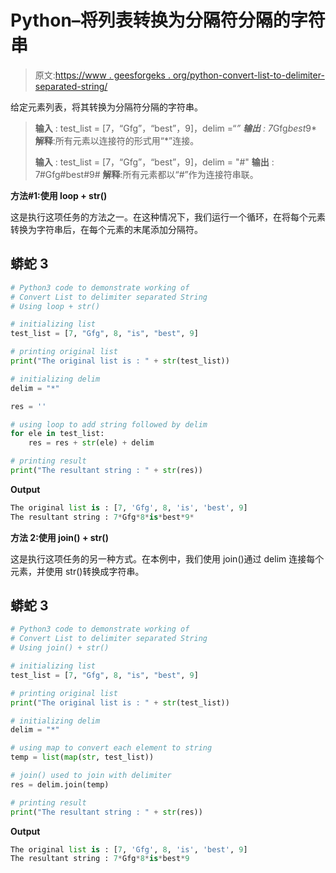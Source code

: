 # Python–将列表转换为分隔符分隔的字符串

> 原文:[https://www . geesforgeks . org/python-convert-list-to-delimiter-separated-string/](https://www.geeksforgeeks.org/python-convert-list-to-delimiter-separated-string/)

给定元素列表，将其转换为分隔符分隔的字符串。

> **输入** : test_list = [7，“Gfg”，“best”，9]，delim =“*”
> **输出** : 7*Gfg*best*9*
> **解释**:所有元素以连接符的形式用“*”连接。
> 
> **输入** : test_list = [7，“Gfg”，“best”，9]，delim = "#"
> **输出** : 7#Gfg#best#9#
> **解释**:所有元素都以“#”作为连接符串联。

**方法#1:使用 loop + str()**

这是执行这项任务的方法之一。在这种情况下，我们运行一个循环，在将每个元素转换为字符串后，在每个元素的末尾添加分隔符。

## 蟒蛇 3

```py
# Python3 code to demonstrate working of 
# Convert List to delimiter separated String
# Using loop + str()

# initializing list
test_list = [7, "Gfg", 8, "is", "best", 9] 

# printing original list
print("The original list is : " + str(test_list))

# initializing delim 
delim = "*"

res = '' 

# using loop to add string followed by delim 
for ele in test_list:
    res = res + str(ele) + delim

# printing result 
print("The resultant string : " + str(res))
```

**Output**

```py
The original list is : [7, 'Gfg', 8, 'is', 'best', 9]
The resultant string : 7*Gfg*8*is*best*9*

```

**方法 2:使用 join() + str()**

这是执行这项任务的另一种方式。在本例中，我们使用 join()通过 delim 连接每个元素，并使用 str()转换成字符串。

## 蟒蛇 3

```py
# Python3 code to demonstrate working of 
# Convert List to delimiter separated String
# Using join() + str()

# initializing list
test_list = [7, "Gfg", 8, "is", "best", 9] 

# printing original list
print("The original list is : " + str(test_list))

# initializing delim 
delim = "*"

# using map to convert each element to string 
temp = list(map(str, test_list))

# join() used to join with delimiter
res = delim.join(temp)

# printing result 
print("The resultant string : " + str(res))
```

**Output**

```py
The original list is : [7, 'Gfg', 8, 'is', 'best', 9]
The resultant string : 7*Gfg*8*is*best*9

```